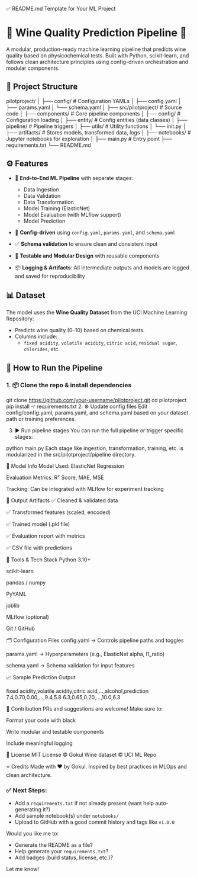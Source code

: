 ✅ README.md Template for Your ML Project

# 🧠 Wine Quality Prediction Pipeline 🍷

A modular, production-ready machine learning pipeline that predicts wine quality based on physicochemical tests. Built with Python, scikit-learn, and follows clean architecture principles using config-driven orchestration and modular components.


## 🚀 Project Structure

pilotproject/ │ ├── config/ # Configuration YAMLs │ ├── config.yaml │ ├── params.yaml │ └── schema.yaml │ ├── src/pilotproject/ # Source code │ ├── components/ # Core pipeline components │ ├── config/ # Configuration loading │ ├── entity/ # Config entities (data classes) │ ├── pipeline/ # Pipeline triggers │ ├── utils/ # Utility functions │ └── init.py │ ├── artifacts/ # Stores models, transformed data, logs │ ├── notebooks/ # Jupyter notebooks for exploration │ ├── main.py # Entry point ├── requirements.txt └── README.md


## ⚙️ Features

- 🔄 **End-to-End ML Pipeline** with separate stages:
  - Data Ingestion
  - Data Validation
  - Data Transformation
  - Model Training (ElasticNet)
  - Model Evaluation (with MLflow support)
  - Model Prediction

- 🧾 **Config-driven** using `config.yaml`, `params.yaml`, and `schema.yaml`

- ✅ **Schema validation** to ensure clean and consistent input

- 🧪 **Testable and Modular Design** with reusable components

- 📦 **Logging & Artifacts**: All intermediate outputs and models are logged and saved for reproducibility


## 📊 Dataset

The model uses the **Wine Quality Dataset** from the UCI Machine Learning Repository:
- Predicts wine quality (0–10) based on chemical tests.
- Columns include:
  - `fixed acidity`, `volatile acidity`, `citric acid`, `residual sugar`, `chlorides`, etc.


## 🧪 How to Run the Pipeline

### 1. 📦 Clone the repo & install dependencies

git clone https://github.com/your-username/pilotproject.git
cd pilotproject
pip install -r requirements.txt
2. ⚙️ Update config files
Edit config/config.yaml, params.yaml, and schema.yaml based on your dataset path or training preferences.

3. ▶️ Run pipeline stages
You can run the full pipeline or trigger specific stages:

python main.py
Each stage like ingestion, transformation, training, etc. is modularized in the src/pilotproject/pipeline directory.

🧠 Model Info
Model Used: ElasticNet Regression

Evaluation Metrics: R² Score, MAE, MSE

Tracking: Can be integrated with MLflow for experiment tracking

📁 Output Artifacts
✅ Cleaned & validated data

✅ Transformed features (scaled, encoded)

✅ Trained model (.pkl file)

✅ Evaluation report with metrics

✅ CSV file with predictions

🧰 Tools & Tech Stack
Python 3.10+

scikit-learn

pandas / numpy

PyYAML

joblib

MLflow (optional)

Git / GitHub

🗂️ Configuration Files
config.yaml → Controls pipeline paths and toggles

params.yaml → Hyperparameters (e.g., ElasticNet alpha, l1_ratio)

schema.yaml → Schema validation for input features

📈 Sample Prediction Output

fixed acidity,volatile acidity,citric acid,...,alcohol,prediction
7.4,0.70,0.00,...,9.4,5.8
6.3,0.65,0.20,...,10.0,6.3


🤝 Contribution
PRs and suggestions are welcome!
Make sure to:

Format your code with black

Write modular and testable components

Include meaningful logging

📜 License
MIT License © Gokul
Wine dataset © UCI ML Repo

⭐ Credits
Made with ❤️ by Gokul.
Inspired by best practices in MLOps and clean architecture.


### ✅ Next Steps:
- Add a `requirements.txt` if not already present (want help auto-generating it?)
- Add sample notebook(s) under `notebooks/`
- Upload to GitHub with a good commit history and tags like `v1.0.0`

Would you like me to:
- Generate the README as a file?
- Help generate your `requirements.txt`?
- Add badges (build status, license, etc.)?

Let me know!